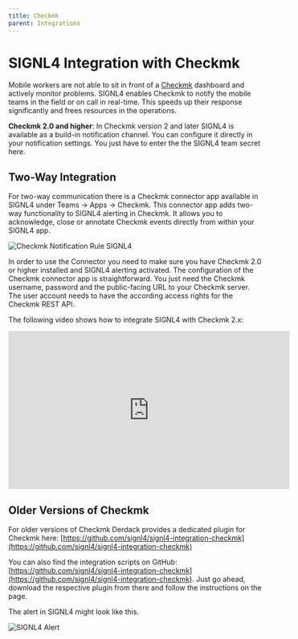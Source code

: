 ```yaml
---
title: Checkmk
parent: Integrations
---
```


# SIGNL4 Integration with Checkmk

Mobile workers are not able to sit in front of a [Checkmk](https://checkmk.com/) dashboard and actively monitor problems. SIGNL4 enables Checkmk to notify the mobile teams in the field or on call in real-time. This speeds up their response significantly and frees resources in the operations.

**Checkmk 2.0 and higher**: In Checkmk version 2 and later SIGNL4 is available as a build-in notification channel. You can configure it directly in your notification settings. You just have to enter the the SIGNL4 team secret here.

## Two-Way Integration

For two-way communication there is a Checkmk connector app available in SIGNL4 under Teams -> Apps -> Checkmk. This connector app adds two-way functionality to SIGNL4 alerting in Checkmk. It allows you to acknowledge, close or annotate Checkmk events directly from within your SIGNL4 app.

![Checkmk Notification Rule SIGNL4](checkmk-notification-rule-signl4.png)

In order to use the Connector you need to make sure you have Checkmk 2.0 or higher installed and SIGNL4 alerting activated. The configuration of the Checkmk connector app is straightforward. You just need the Checkmk username, password and the public-facing URL to your Checkmk server. The user account needs to have the according access rights for the Checkmk REST API.

The following video shows how to integrate SIGNL4 with Checkmk 2.x:
<iframe width="560" height="315" src="https://www.youtube-nocookie.com/embed/4-HtakTR4SI?si=bxdbBf-40VLUF5Bi" title="YouTube video player" frameborder="0" allow="accelerometer; autoplay; clipboard-write; encrypted-media; gyroscope; picture-in-picture; web-share" referrerpolicy="strict-origin-when-cross-origin" allowfullscreen></iframe>

## Older Versions of Checkmk

For older versions of Checkmk Derdack provides a dedicated plugin for Checkmk here: [https://github.com/signl4/signl4-integration-checkmk](https://github.com/signl4/signl4-integration-checkmk)

You can also find the integration scripts on GitHub: [https://github.com/signl4/signl4-integration-checkmk](https://github.com/signl4/signl4-integration-checkmk). Just go ahead, download the respective plugin from there and follow the instructions on the page.

The alert in SIGNL4 might look like this.

![SIGNL4 Alert](signl4-checkmk.png)

